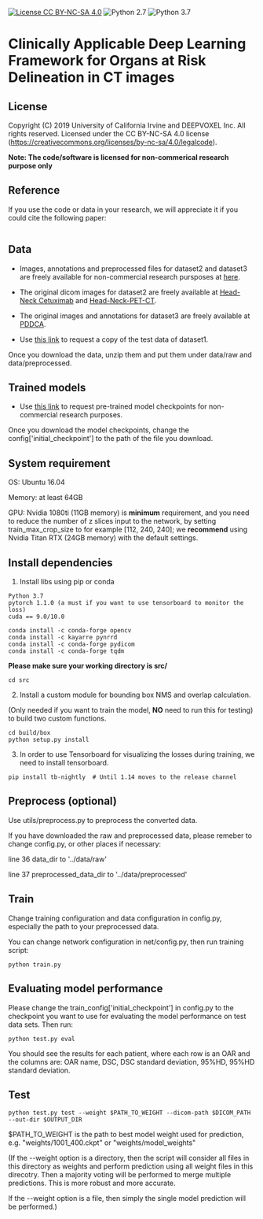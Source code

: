 [![License CC BY-NC-SA 4.0](https://img.shields.io/badge/license-CC4.0-blue.svg)](https://creativecommons.org/licenses/by-nc-sa/4.0/legalcode)
![Python 2.7](https://img.shields.io/badge/python-2.7-green.svg)
![Python 3.7](https://img.shields.io/badge/python-3.7-green.svg)

# Clinically Applicable Deep Learning Framework for Organs at Risk Delineation in CT images

## License

Copyright (C) 2019 University of California Irvine and DEEPVOXEL Inc.  All rights reserved.
Licensed under the CC BY-NC-SA 4.0 license (https://creativecommons.org/licenses/by-nc-sa/4.0/legalcode). 

**Note: The code/software is licensed for non-commerical research purpose only**

## Reference
If you use the code or data in your research, we will appreciate it if you could cite the following paper:
```
```

## Data

* Images, annotations and preprocessed files for dataset2 and dataset3 are freely available for non-commercial research pursposes at [here](<https://drive.google.com/drive/folders/15qQFagHnU-1ILNtN3pWeAhCoimfTN9tL?usp=sharing>).
* The original dicom images for dataset2 are freely available at [Head-Neck Cetuximab](<http://doi.org/10.7937/K9/TCIA.2015.7AKGJUPZ>) and [Head-Neck-PET-CT](<https://doi.org/10.7937/K9/TCIA.2017.8oje5q00>). 
* The original images and annotations for dataset3 are freely available at [PDDCA](<http://www.imagenglab.com/newsite/pddca/>).

* Use [this link](<http://irvine.deep-voxel.com:9995/>) to request a copy of the test data of dataset1.

Once you download the data, unzip them and put them under data/raw and data/preprocessed.

## Trained models

* Use [this link](<http://irvine.deep-voxel.com:9995/request>) to request pre-trained model checkpoints for non-commercial research purposes.

Once you download the model checkpoints, change the config['initial_checkpoint'] to the path of the file you download.


## System requirement
OS: Ubuntu 16.04

Memory: at least 64GB

GPU: Nvidia 1080ti (11GB memory) is **minimum** requirement, and you need to reduce the number of z slices input to the network, by setting train_max_crop_size to for example [112, 240, 240]; we **recommend** using Nvidia Titan RTX (24GB memory) with the default settings.

## Install dependencies
1. Install libs using pip or conda
```
Python 3.7
pytorch 1.1.0 (a must if you want to use tensorboard to monitor the loss)
cuda == 9.0/10.0
```
```
conda install -c conda-forge opencv 
conda install -c kayarre pynrrd 
conda install -c conda-forge pydicom
conda install -c conda-forge tqdm
```

**Please make sure your working directory is src/**
```
cd src
```

2. Install a custom module for bounding box NMS and overlap calculation.

(Only needed if you want to train the model, **NO** need to run this for testing) to build two custom functions.
```
cd build/box
python setup.py install
```

3. In order to use Tensorboard for visualizing the losses during training, we need to install tensorboard.

```
pip install tb-nightly  # Until 1.14 moves to the release channel
```

## Preprocess (optional)
Use utils/preprocess.py to preprocess the converted data.

If you have downloaded the raw and preprocessed data, please remeber to change config.py, or other places if necessary:

line 36 data_dir to '../data/raw'

line 37 preprocessed_data_dir to '../data/preprocessed'

## Train
Change training configuration and data configuration in config.py, especially the path to your preprocessed data.

You can change network configuration in net/config.py, then run training script:
```
python train.py
```

## Evaluating model performance
Please change the train_config['initial_checkpoint'] in config.py to the checkpoint you want to use for evaluating the model performance on test data sets. Then run: 

`python test.py eval`

You should see the results for each patient, where each row is an OAR and the columns are: OAR name, DSC, DSC standard deviation, 95%HD, 95%HD standard deviation.

## Test
`python test.py test --weight $PATH_TO_WEIGHT --dicom-path $DICOM_PATH --out-dir $OUTPUT_DIR`

$PATH_TO_WEIGHT is the path to best model weight used for prediction, e.g. "weights/1001_400.ckpt" or "weights/model_weights"

(If the --weight option is a directory, then the script will consider all files in this directory as weights and perform prediction using all weight files in this direcotry. Then a majority voting will be performed to merge multiple predictions. This is more robust and more accurate.
    
If the --weight option is a file, then simply the single model prediction will be performed.)

